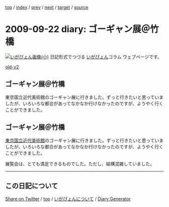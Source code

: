 [top](../index.html) 
 / [index](index.html) 
 / [prev](https://igapyon.github.io/diary/2009/ig090901.html) 
 / [next](https://igapyon.github.io/diary/2009/ig090923.html) 
 / [target](https://igapyon.github.io/diary/2009/ig090922.html) 
 / [source](https://github.com/igapyon/diary/blob/gh-pages/2009/ig090922.html.src.md) 

2009-09-22 diary: ゴーギャン展＠竹橋
=====================================================================================================
[![いがぴょん画像(小)](https://igapyon.github.io/diary/images/iga200306s.jpg "いがぴょん")](https://igapyon.github.io/diary/memo/memoigapyon.html) 日記形式でつづる [いがぴょん](https://igapyon.github.io/diary/memo/memoigapyon.html)コラム ウェブページです。

[old-v2](ig090922-orig.html)

## ゴーギャン展＠竹橋

東京国立近代美術館のゴーギャン展に行きました。ずっと行きたいと思っていましたが、いろいろな都合があってなかなか行けなかったのですが、ようやく行くことができました。


## ゴーギャン展＠竹橋

[東京国立近代美術館](http://www.momat.go.jp/)のゴーギャン展に行きました。ずっと行きたいと思っていましたが、いろいろな都合があってなかなか行けなかったのですが、ようやく行くことができました。

展覧会は、とても満足できるものでした。ただし、結構混雑していました。

----------------------------------------------------------------------------------------------------

## この日記について

[Share on Twitter](https://twitter.com/intent/tweet?hashtags=igapyon%2Cdiary%2C%E3%81%84%E3%81%8C%E3%81%B4%E3%82%87%E3%82%93&text=%E3%82%B4%E3%83%BC%E3%82%AE%E3%83%A3%E3%83%B3%E5%B1%95%EF%BC%A0%E7%AB%B9%E6%A9%8B&url=https%3A%2F%2Figapyon.github.io%2Fdiary%2F2009%2Fig090922.html) / [top](../index.html) / [いがぴょんについて](https://igapyon.github.io/diary/memo/memoigapyon.html) / [Diary Generator](https://github.com/igapyon/igapyonv3)
